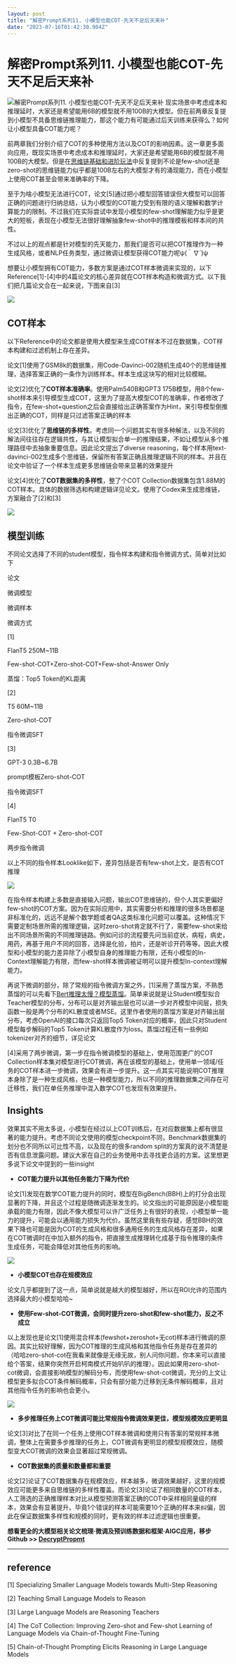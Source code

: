 ```yaml
---
layout: post
title: "解密Prompt系列11. 小模型也能COT-先天不足后天来补"
date: "2023-07-16T01:42:30.904Z"
---
```

解密Prompt系列11. 小模型也能COT-先天不足后天来补
===============================

![解密Prompt系列11. 小模型也能COT-先天不足后天来补](https://img2023.cnblogs.com/blog/1326688/202307/1326688-20230715082654766-375348519.png) 现实场景中考虑成本和推理延时，大家还是希望能用6B的模型就不用100B的大模型。但在前两章反复提到小模型不具备思维链推理能力，那这个能力有可能通过后天训练来获得么？如何让小模型具备COT能力呢？

前两章我们分别介绍了COT的多种使用方法以及COT的影响因素。这一章更多面向应用，既现实场景中考虑成本和推理延时，大家还是希望能用6B的模型就不用100B的大模型。但是在[思维链基础和进阶玩法](https://cloud.tencent.com/developer/article/old/2296079)中反复提到不论是few-shot还是zero-shot的思维链能力似乎都是100B左右的大模型才有的涌现能力，而在小模型上使用COT甚至会带来准确率的下降。

至于为啥小模型无法进行COT，论文\[5\]通过把小模型回答错误但大模型可以回答正确的问题进行归纳总结，认为小模型的COT能力受到有限的语义理解和数学计算能力的限制。不过我们在实际尝试中发现小模型的few-shot理解能力似乎是更大的短板，表现在小模型无法很好理解抽象few-shot中的推理模板和样本间的共性。

不过以上的观点都是针对模型的先天能力，那我们是否可以把COT推理作为一种生成风格，或者NLP任务类型，通过微调让模型获得COT能力呢ψ(｀∇´)ψ

想要让小模型拥有COT能力，多数方案是通过COT样本微调来实现的，以下Reference\[1\]-\[4\]中的4篇论文的核心差异就在COT样本构造和微调方式。以下我们把几篇论文合在一起来说，下图来自\[3\]

![](https://img2023.cnblogs.com/blog/1326688/202307/1326688-20230715082603733-126005361.png)

COT样本
-----

以下Reference中的论文都是使用大模型来生成COT样本不过在数据集，COT样本构建和过滤机制上存在差异。

论文\[1\]使用了GSM8k的数据集，用Code-Davinci-002随机生成40个的思维链推理，选择答案正确的一条作为训练样本。样本生成这块写的相对比较模糊。

论文\[2\]优化了**COT样本准确率**。使用Palm540B和GPT3 175B模型，用8个few-shot样本来引导模型生成COT，这里为了提高大模型COT的准确率，作者修改了指令，在few-shot+question之后会直接给出正确答案作为Hint，来引导模型倒推出正确的COT，同样是只过滤答案正确的样本

论文\[3\]优化了**思维链的多样性**。考虑同一个问题其实有很多种解法，以及不同的解法间往往存在逻辑共性，与其让模型拟合单一的推理结果，不如让模型从多个推理路径中去抽象重要信息。因此论文提出了diverse reasoning，每个样本用text-davinci-002生成多个思维链，保留所有答案正确且推理逻辑不同的样本。并且在论文中验证了一个样本生成更多思维链会带来显著的效果提升

论文\[4\]优化了**COT数据集的多样性**，整了个COT Collection数据集包含1.88M的COT样本。具体的数据筛选和构建逻辑详见论文。使用了Codex来生成思维链，方案融合了\[2\]和\[3\]

![](https://img2023.cnblogs.com/blog/1326688/202307/1326688-20230715082603578-239859500.png)

模型训练
----

不同论文选择了不同的student模型，指令样本构建和指令微调方式，简单对比如下

论文

微调模型

微调样本

微调方式

\[1\]

FlanT5 250M~11B

Few-shot-COT+Zero-shot-COT+Few-shot-Answer Only

蒸馏：Top5 Token的KL距离

\[2\]

T5 60M~11B

Zero-shot-COT

指令微调SFT

\[3\]

GPT-3 0.3B~6.7B

prompt模板Zero-shot-COT

指令微调SFT

\[4\]

FlanT5 T0

Few-Shot-COT + Zero-shot-COT

两步指令微调

以上不同的指令样本Looklike如下，差异包括是否有few-shot上文，是否有COT推理

![](https://img2023.cnblogs.com/blog/1326688/202307/1326688-20230715082603584-891034911.png)

在指令样本构建上多数是直接输入问题，输出COT思维链的，但个人其实更偏好few-shot的COT方案。因为在实际应用中，其实需要分析和推理的很多场景都是非标准化的，远远不是解个数学题或者QA这类标准化问题可以覆盖。这种情况下需要定制场景所需的推理逻辑，这时zero-shot肯定就不行了，需要few-shot来给出不同场景所需的不同推理链路。例如问诊的流程要先问当前症状，病程，病史，用药，再基于用户不同的回答，选择是化验，拍片，还是听诊开药等等。因此大模型和小模型的能力差异除了小模型自身的推理能力有限，还有小模型的In-Context理解能力有限，而few-shot样本微调被证明可以提升模型In-context理解能力。

再说下微调的部分，除了常规的指令微调方案之外，\[1\]采用了蒸馏方案，不熟悉蒸馏的可以先看下[Bert推理太慢？模型蒸馏](https://cloud.tencent.com/developer/article/old/1961567)。简单来说就是让Student模型拟合Teacher模型的分布，分布可以是对齐输出层也可以进一步对齐模型中间层，损失函数一般是两个分布的KL散度或者MSE。这里作者使用的蒸馏方案是对齐输出层分布，考虑OpenAI的接口每次只返回Top5 Token对应的概率，因此只对Student模型每步解码的Top5 Token计算KL散度作为loss。蒸馏过程还有一些例如tokenizer对齐的细节，详见论文

\[4\]采用了两步微调，第一步在指令微调模型的基础上，使用范围更广的COT Collection样本集对模型进行COT微调，再在该模型的基础上，使用单一领域/任务的COT样本进一步微调，效果会有进一步提升。这一点其实可能说明COT推理本身除了是一种生成风格，也是一种模型能力，所以不同的推理数据集之间存在可迁移性，我们在单任务推理中混入数学COT也发现有效果提升。

Insights
--------

效果其实不用太多说，小模型在经过以上COT训练后，在对应数据集上都有很显著的能力提升。考虑不同论文使用的模型checkpoint不同，Benchmark数据集的划分也不同所以可比性不高，以及现在的很多random split的方案真的说不清楚是否有信息泄露问题。建议大家在自己的业务使用中去寻找更合适的方案。这里想更多说下论文中提到的一些insight

*   **COT能力提升以其他任务能力下降为代价**

论文\[1\]发现在数学COT能力提升的同时，模型在BigBench(BBH)上的打分会出现显著的下降，并且这个过程是随微调逐渐发生的。论文指出的可能原因是小模型能承载的能力有限，因此不像大模型可以许广泛任务上有很好的表现，小模型单一能力的提升，可能会以通用能力损失为代价。虽然这里我有些存疑，感觉BBH的效果下降也可能是因为COT的生成风格和很多通用任务的生成风格存在差异，如果在COT微调时在中加入额外的指令，把直接生成推理转化成基于指令推理的条件生成任务，可能会降低对其他任务的影响。

![](https://img2023.cnblogs.com/blog/1326688/202307/1326688-20230715082603643-1223166368.png)

*   **小模型COT也存在规模效应**

论文几乎都提到了这一点，简单说就是越大的模型越好，所以在ROI允许的范围内选择最大的小模型哈哈~

*   **使用Few-shot-COT微调，会同时提升zero-shot和few-shot能力，反之不成立**

以上发现也是论文\[1\]使用混合样本(fewshot+zeroshot+无cot)样本进行微调的原因。其实比较好理解，因为COT推理的生成风格和其他指令任务是存在差异的（哈哈zero-shot-cot在我看来就像是无缘无故，别人问你问题，你本来可以直接给个答案，结果你突然开启柯南模式开始叭叭的推理）。因此如果用zero-shot-cot微调，会直接影响模型的解码分布，而使用few-shot-cot微调，充分的上文让模型更多拟合COT条件解码概率，只会有部分能力迁移到无条件解码概率，且对其他指令任务的影响也会更小。

![](https://img2023.cnblogs.com/blog/1326688/202307/1326688-20230715082603806-1614317572.png)

*   **多步推理任务上COT微调可能比常规指令微调效果更佳，模型规模效应更明显**

论文\[3\]对比了在同一个任务上使用COT样本微调和使用只有答案的常规样本微调，整体上在需要多步推理的任务上，COT微调有更明显的模型规模效应，随模型变大COT微调的效果会显著超过常规微调。

*   **COT数据集的质量和数量都和重要**

论文\[2\]论证了COT数据集存在规模效应，样本越多，微调效果越好，这里的规模效应可能更多来自思维链的多样性覆盖。而论文\[3\]论证了相同数量的COT样本，人工筛选的正确推理样本对比从模型预测答案正确的COT中采样相同量级的样本，效果会有显著提升。毕竟1个错误的样本可能需要10个正确的样本来纠偏，因此在保证数据集多样性和规模的同时，更有效的样本过滤逻辑也很重要。

**想看更全的大模型相关论文梳理·微调及预训练数据和框架·AIGC应用，移步Github >> [DecryptPropmt](https://github.com/DSXiangLi/DecryptPrompt/)**

* * *

reference
---------

\[1\] Specializing Smaller Language Models towards Multi-Step Reasoning

\[2\] Teaching Small Language Models to Reason

\[3\] Large Language Models are Reasoning Teachers

\[4\] The CoT Collection: Improving Zero-shot and Few-shot Learning of Language Models via Chain-of-Thought Fine-Tuning

\[5\] Chain-of-Thought Prompting Elicits Reasoning in Large Language Models